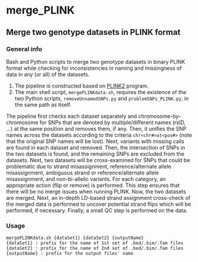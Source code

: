 # merge_PLINK
## Merge two genotype datasets in PLINK format

### General info
Bash and Python scripts to merge two genotype datasets in binary PLINK format while checking for inconsistencies in naming and missingness of data in any (or all) of the datasets.

  1. The pipeline is constructed based on [PLINK2](https://www.cog-genomics.org/plink2) program.
  2. The main shell script, `mergePLINKdata.sh`, requires the existence of the two Python scripts, `removeUnnamedSNPs.py` and `problemSNPs_PLINK.py`, in the same path as itself.

The pipeline first checks each dataset separately and chromosome-by-chromosome for SNPs that are denoted by multiple/different names (rsID, ...) at the same position and removes them, if any. Then, it unifies the SNP names across the datasets according to the criteria `chr<chr#>at<pos#>` (note that the original SNP names will be lost). Next, variants with missing calls are found in each dataset and removed. Then, the intersection of SNPs in the two datasets is found, and the remaining SNPs are excluded from the datasets. Next, two datasets will be cross-examined for SNPs that could be problematic due to strand misassignment, reference/alternate allele misassignment, ambiguous strand or reference/alternate allele misassignment, and non-bi-allelic variants. For each category, an appropriate action (flip or remove) is performed. This step ensures that there will be no merge issues when running PLINK. Now, the two datasets are merged. Next, an in-depth LD-based strand assignment cross-check of the merged data is performed to uncover potential strand flips which will be performed, if necessary. Finally, a small QC step is performed on the data.

### Usage
```
mergePLINKdata.sh {dataSet1} {dataSet2} {outputName}
{dataSet1} : prefix for the name of 1st set of .bed/.bim/.fam files
{dataSet2} : prefix for the name of 2nd set of .bed/.bim/.fam files
{outputName} : prefix for the output files' name
```
